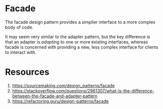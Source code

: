 # Facade
The facade design pattern provides a simplier interface to a more complex body of code.

It may seem very similar to the adapter pattern, but the key difference is that an adapter
is _adapting_ to one or more existing interfaces, whereas facade is concerned with providing a
new, less complex interface for clients to interact with. 

# Resources
1. https://sourcemaking.com/design_patterns/facade
2. https://stackoverflow.com/questions/2961307/what-is-the-difference-between-the-facade-and-adapter-pattern
3. https://refactoring.guru/design-patterns/facade